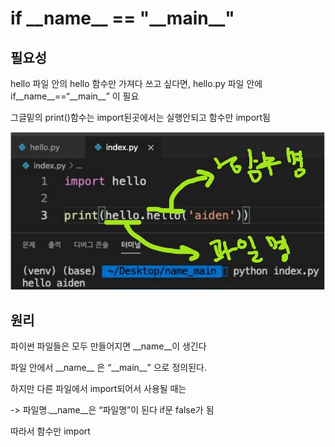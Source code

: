 # if \_\_name\_\_ == "\_\_main\_\_"

## 필요성

hello 파일 안의 hello 함수만 가져다 쓰고 싶다면, hello.py 파일 안에 if\_\_name\_\_==“\_\_main\_\_” 이 필요

그글밑의 print()함수는 import된곳에서는 실행안되고 함수만 import됨

![image-20220302150807331.png](https://github.com/squirrelabbit/TIL/blob/master/4.%EC%9E%90%EC%97%B0%EC%96%B4%20%EC%B2%98%EB%A6%AC/if%20__name__%20==%20__main__.assets/image-20220302150807331.png?raw=true)



## 원리

파이썬 파일들은 모두 만들어지면 \_\_name\_\_이 생긴다 

파일 안에서 \_\_name\_\_ 은 “\_\_main\_\_” 으로 정의된다. 

하지만 다른 파일에서 import되어서 사용될 때는

 -> 파일명.\_\_name\_\_은 “파일명”이 된다 if문 false가 됨 

따라서 함수만 import